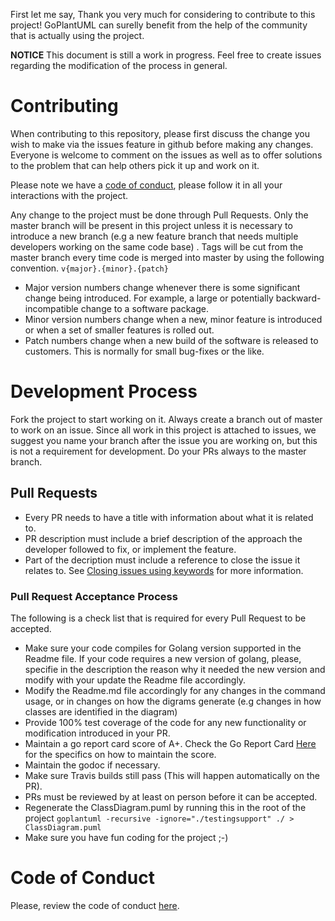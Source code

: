 First let me say, Thank you very much for considering to contribute to this project! GoPlantUML can surelly benefit from the help of the community that is actually using the project.

**NOTICE**
This document is still a work in progress. Feel free to create issues regarding the modification of the process in general.

# Contributing
When contributing to this repository, please first discuss the change you wish to make via the issues feature in github before making any changes. Everyone is welcome to comment on the issues as well as to offer solutions to the problem that can help others pick it up and work on it.

Please note we have a [code of conduct](https://github.com/jfeliu007/goplantuml/blob/master/CODE_OF_CONDUCT.md "here"), please follow it in all your interactions with the project.

Any change to the project must be done through Pull Requests. Only the master branch will be present in this project unless it is necessary to introduce a new branch (e.g a new feature branch that needs multiple developers working on the same code base) . Tags will be cut from the master branch every time code is merged into master by using the following convention.
```v{major}.{minor}.{patch}```
- Major version numbers change whenever there is some significant change being introduced. For example, a large or potentially backward-incompatible change to a software package.
- Minor version numbers change when a new, minor feature is introduced or when a set of smaller features is rolled out.
- Patch numbers change when a new build of the software is released to customers. This is normally for small bug-fixes or the like.

# Development Process
Fork the project to start working on it. Always create a branch out of master to work on an issue. Since all work in this project is attached to issues, we suggest you name your branch after the issue you are working on, but this is not a requirement for development. Do your PRs always to the master branch.

## Pull Requests
- Every PR needs to have a title with information about what it is related to.
- PR description must include a brief description of the approach the developer followed to fix, or implement the feature.
- Part of the decription must include a reference to close the issue it relates to. See [Closing issues using keywords](https://help.github.com/en/articles/closing-issues-using-keywords "Closing issues using keywords") for more information. 

### Pull Request Acceptance Process
The following is a check list that is required for every Pull Request to be accepted.
- Make sure your code compiles for Golang version supported in the Readme file. If your code requires a new version of golang, please, specifie in the description the reason why it needed the new version and modify with your update the Readme file accordingly.
- Modify the Readme.md file accordingly for any changes in the command usage, or in changes on how the digrams generate (e.g changes in how classes are identified in the diagram)
- Provide 100% test coverage of the code for any new functionality or modification introduced in your PR.
- Maintain a go report card score of A+. Check  the Go Report Card [Here](https://goreportcard.com/report/github.com/jfeliu007/goplantuml "Go Report Card Here") for the specifics on how to maintain the score.
- Maintain the godoc if necessary.
- Make sure Travis builds still pass (This will happen automatically on the PR).
- PRs must be reviewed by at least on person before it can be accepted.
- Regenerate the ClassDiagram.puml by running this in the root of the project ```goplantuml -recursive -ignore="./testingsupport" ./ > ClassDiagram.puml```
- Make sure you have fun coding for the project ;-)

# Code of Conduct
Please, review the code of conduct [here](https://github.com/jfeliu007/goplantuml/blob/master/CODE_OF_CONDUCT.md "here").
